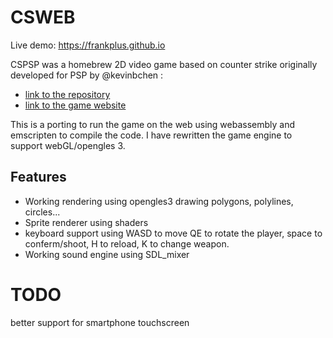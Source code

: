 # CSWEB
Live demo: https://frankplus.github.io

CSPSP was a homebrew 2D video game based on counter strike originally developed for PSP by 
@kevinbchen : 
- [link to the repository](https://github.com/kevinbchen/cspsp) 
- [link to the game website](https://cspsp.appspot.com/)

This is a porting to run the game on the web using webassembly and emscripten to compile the code. 
I have rewritten the game engine to support webGL/opengles 3.


## Features
- Working rendering using opengles3 drawing polygons, polylines, circles...
- Sprite renderer using shaders
- keyboard support using WASD to move QE to rotate the player, space to conferm/shoot, H to reload, K to change weapon.
- Working sound engine using SDL_mixer

# TODO
better support for smartphone touchscreen